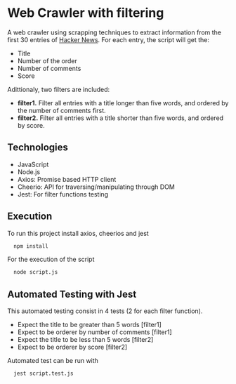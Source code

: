 # Web Crawler with filtering

A web crawler using scrapping techniques to extract information from the first 30 entries of [Hacker News](https://news.ycombinator.com). For each entry, the script will get the:
- Title
- Number of the order
- Number of comments
- Score

Adittionaly, two filters are included:
- **filter1.** Filter all entries with a title longer than five words, and ordered by the number of comments first.
- **filter2.** Filter all entries with a title shorter than five words, and ordered by score.

## Technologies
- JavaScript
- Node.js
- Axios: Promise based HTTP client
- Cheerio: API for traversing/manipulating through DOM
- Jest: For filter functions testing


## Execution

To run this project install axios, cheerios and jest

```bash
  npm install
```

For the execution of the script

```bash
  node script.js
```
## Automated Testing with Jest

This automated testing consist in 4 tests (2 for each filter function).

- Expect the title to be greater than 5 words [filter1]
- Expect to be orderer by number of comments [filter1]
- Expect the title to be less than 5 words [filter2]
- Expect to be orderer by score [filter2]

Automated test can be run with

```bash
  jest script.test.js
```
